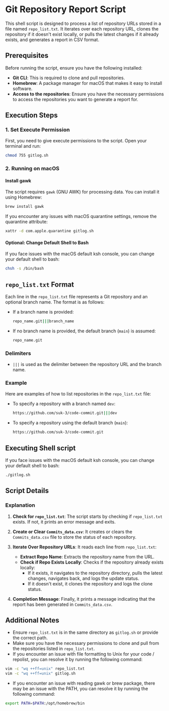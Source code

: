 # Git Repository Report Script

This shell script is designed to process a list of repository URLs stored in a file named `repo_list.txt`. It iterates over each repository URL, clones the repository if it doesn't exist locally, or pulls the latest changes if it already exists, and generates a report in CSV format.

## Prerequisites

Before running the script, ensure you have the following installed:

- **Git CLI**: This is required to clone and pull repositories.
- **Homebrew**: A package manager for macOS that makes it easy to install software.
- **Access to the repositories**: Ensure you have the necessary permissions to access the repositories you want to generate a report for.

## Execution Steps

### 1. Set Execute Permission

First, you need to give execute permissions to the script. Open your terminal and run:

```sh
chmod 755 gitlog.sh
```

### 2. Running on macOS

#### Install gawk

The script requires `gawk` (GNU AWK) for processing data. You can install it using Homebrew:

```sh
brew install gawk
```

If you encounter any issues with macOS quarantine settings, remove the quarantine attribute:

```sh
xattr -d com.apple.quarantine gitlog.sh
```

#### Optional: Change Default Shell to Bash

If you face issues with the macOS default ksh console, you can change your default shell to bash:

```sh
chsh -s /bin/bash
```

## `repo_list.txt` Format

Each line in the `repo_list.txt` file represents a Git repository and an optional branch name. The format is as follows:

- If a branch name is provided:
  ```sh
  repo_name.git|||branch_name
  ```

- If no branch name is provided, the default branch (`main`) is assumed:
  ```sh
  repo_name.git
  ```

### Delimiters

- `|||` is used as the delimiter between the repository URL and the branch name.

### Example

Here are examples of how to list repositories in the `repo_list.txt` file:

- To specify a repository with a branch named `dev`:
  ```sh
  https://github.com/suk-3/code-commit.git|||dev
  ```

- To specify a repository using the default branch (`main`):
  ```sh
  https://github.com/suk-3/code-commit.git
  ```


## Executing Shell script

If you face issues with the macOS default ksh console, you can change your default shell to bash:

```sh
./gitlog.sh
```


## Script Details

### Explanation

1. **Check for `repo_list.txt`**: The script starts by checking if `repo_list.txt` exists. If not, it prints an error message and exits.

2. **Create or Clear `Commits_data.csv`**: It creates or clears the `Commits_data.csv` file to store the status of each repository.

3. **Iterate Over Repository URLs**: It reads each line from `repo_list.txt`:
   - **Extract Repo Name**: Extracts the repository name from the URL.
   - **Check if Repo Exists Locally**: Checks if the repository already exists locally:
     - If it exists, it navigates to the repository directory, pulls the latest changes, navigates back, and logs the update status.
     - If it doesn't exist, it clones the repository and logs the clone status.

4. **Completion Message**: Finally, it prints a message indicating that the report has been generated in `Commits_data.csv`.

## Additional Notes

- Ensure `repo_list.txt` is in the same directory as `gitlog.sh` or provide the correct path.
- Make sure you have the necessary permissions to clone and pull from the repositories listed in `repo_list.txt`.
- If you encounter an issue with file formatting to Unix for your code / repolist, you can resolve it by running the following command:

```sh
vim -c "wq ++ff=unix" repo_list.txt
vim -c "wq ++ff=unix" gitlog.sh
```
- If you encounter an issue with reading gawk or brew package, there may be an issue with the PATH, you can resolve it by running the following command:
```sh
export PATH=$PATH:/opt/homebrew/bin
```



